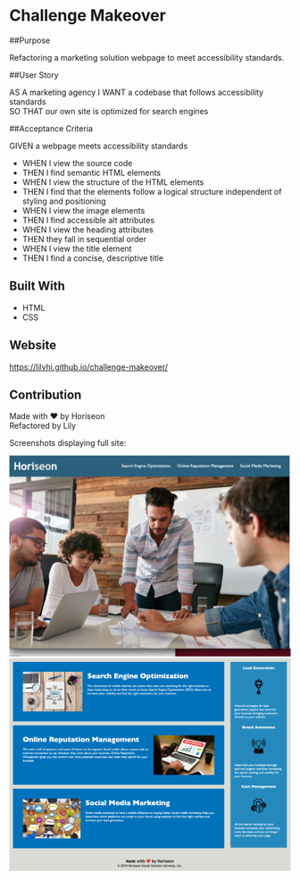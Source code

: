 # Challenge Makeover

##Purpose

Refactoring a marketing solution webpage to meet accessibility standards.

##User Story

AS A marketing agency
I WANT a codebase that follows accessibility standards</br>
SO THAT our own site is optimized for search engines</br>

##Acceptance Criteria

GIVEN a webpage meets accessibility standards
* WHEN I view the source code
* THEN I find semantic HTML elements
* WHEN I view the structure of the HTML elements
* THEN I find that the elements follow a logical structure independent of styling and positioning
* WHEN I view the image elements
* THEN I find accessible alt attributes
* WHEN I view the heading attributes
* THEN they fall in sequential order
* WHEN I view the title element
* THEN I find a concise, descriptive title


## Built With 
* HTML
* CSS

## Website
https://lilyhi.github.io/challenge-makeover/

## Contribution
Made with ❤️ by Horiseon</br>
Refactored by Lily

Screenshots displaying full site:

![Screenshot top half of Horiseon](./assets/images/Horiseon1.png)
![Screenshot bottom half of Horiseon](./assets/images/Horiseon2.png)

